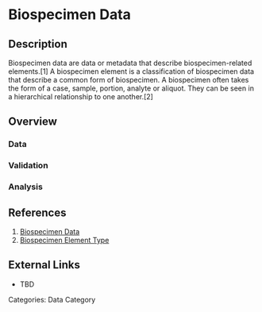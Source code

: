 # Biospecimen Data #
## Description ##
Biospecimen data are data or metadata that describe biospecimen-related elements.[1] A biospecimen element is a classification of biospecimen data that describe a common form of biospecimen. A biospecimen often takes the form of a case, sample, portion, analyte or aliquot. They can be seen in a hierarchical relationship to one another.[2]
## Overview ##
### Data ###
### Validation ###
### Analysis ###
## References ##
1. [Biospecimen Data](https://wiki.nci.nih.gov/display/TCGA/Biospecimen+data)
2. [Biospecimen Element Type](https://wiki.nci.nih.gov/display/TCGA/Biospecimen+element+type)

## External Links ##
* TBD

Categories: Data Category
